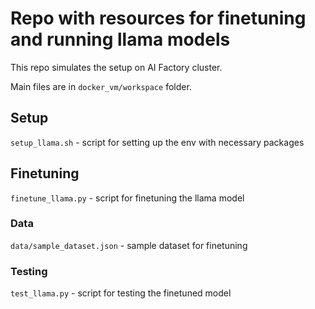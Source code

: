 # Repo with resources for finetuning and running llama models

This repo simulates the setup on AI Factory cluster.

Main files are in `docker_vm/workspace` folder.

## Setup

`setup_llama.sh` - script for setting up the env with necessary packages

## Finetuning

`finetune_llama.py` - script for finetuning the llama model

### Data


`data/sample_dataset.json` - sample dataset for finetuning

### Testing

`test_llama.py` - script for testing the finetuned model




